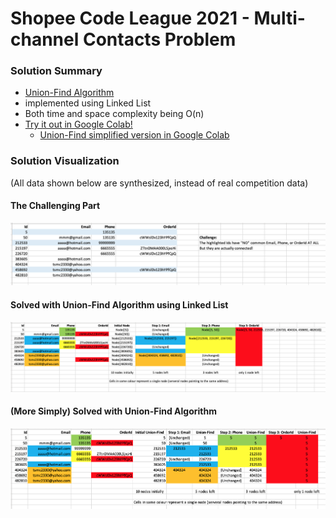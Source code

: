 # Shopee Code League 2021 - Multi-channel Contacts Problem
### Solution Summary
- [Union-Find Algorithm](https://algs4.cs.princeton.edu/15uf/)
- implemented using Linked List
- Both time and space complexity being O(n)
- [Try it out in Google Colab!](https://colab.research.google.com/github/KuanHaoHuang/shopee-code-league-2021-multi-channel-contacts-problem/blob/master/multi-channel-contacts.ipynb)
  - [Union-Find simplified version in Google Colab](https://colab.research.google.com/github/KuanHaoHuang/shopee-code-league-2021-multi-channel-contacts-problem/blob/master/multi-channel-contacts_union-find.ipynb)

### Solution Visualization
(All data shown below are synthesized, instead of real competition data)
#### The Challenging Part
![challenge visualization](doc/challenge_visualization.png)
#### Solved with Union-Find Algorithm using Linked List
![solution visualization](doc/solution_visualization.png)

#### (More Simply) Solved with Union-Find Algorithm
![solution_union-find visualization](doc/solution_union-find_visualization.png)
